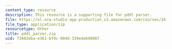 ```yaml
---
content_type: resource
description: This resource is a supporting file for pddl parser.
file: https://ol-ocw-studio-app-production.s3.amazonaws.com/courses/16-410-principles-of-autonomy-and-decision-making-fall-2010/73602ebae361bfdc004d339ede690907_pddl_parser.zip
file_type: application/zip
resourcetype: Other
title: pddl_parser.zip
uid: 73602eba-e361-bfdc-004d-339ede690907
---
```

